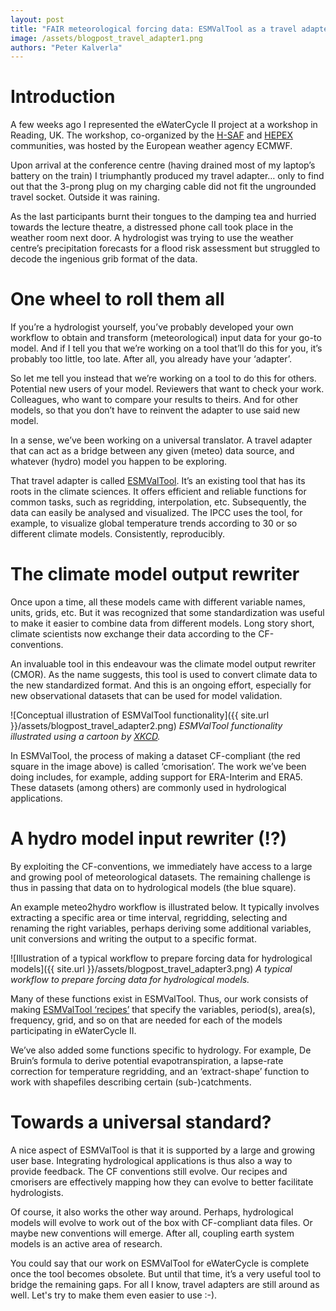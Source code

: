 ```yaml
---
layout: post
title: "FAIR meteorological forcing data: ESMValTool as a travel adapter for model explorers"
image: /assets/blogpost_travel_adapter1.png
authors: "Peter Kalverla"
---
```


# Introduction

A few weeks ago I represented the eWaterCycle II project at a workshop in Reading, UK. The workshop, co-organized by the [H-SAF](http://hsaf.meteoam.it) and [HEPEX](https://hepex.irstea.fr) communities, was hosted by the European weather agency ECMWF.

Upon arrival at the conference centre (having drained most of my laptop’s battery on the train) I triumphantly produced my travel adapter… only to find out that the 3-prong plug on my charging cable did not fit the ungrounded travel socket. Outside it was raining.

As the last participants burnt their tongues to the damping tea and hurried towards the lecture theatre, a distressed phone call took place in the weather room next door. A hydrologist was trying to use the weather centre’s precipitation forecasts for a flood risk assessment but struggled to decode the ingenious grib format of the data.

# One wheel to roll them all

If you’re a hydrologist yourself, you’ve probably developed your own workflow to obtain and transform (meteorological) input data for your go-to model. And if I tell you that we’re working on a tool that’ll do this for you, it’s probably too little, too late. After all, you already have your ‘adapter’.

So let me tell you instead that we’re working on a tool to do this for others. Potential new users of your model. Reviewers that want to check your work. Colleagues, who want to compare your results to theirs. And for other models, so that you don’t have to reinvent the adapter to use said new model.

In a sense, we’ve been working on a universal translator. A travel adapter that can act as a bridge between any given (meteo) data source, and whatever (hydro) model you happen to be exploring.

That travel adapter is called [ESMValTool](https://www.esmvaltool.org/about.html). It’s an existing tool that has its roots in the climate sciences. It offers efficient and reliable functions for common tasks, such as regridding, interpolation, etc. Subsequently, the data can easily be analysed and visualized. The IPCC uses the tool, for example, to visualize global temperature trends according to 30 or so different climate models. Consistently, reproducibly.

# The climate model output rewriter

Once upon a time, all these models came with different variable names, units, grids, etc. But it was recognized that some standardization was useful to make it easier to combine data from different models. Long story short, climate scientists now exchange their data according to the CF-conventions.

An invaluable tool in this endeavour was the climate model output rewriter (CMOR). As the name suggests, this tool is used to convert climate data to the new standardized format. And this is an ongoing effort, especially for new observational datasets that can be used for model validation.

![Conceptual illustration of ESMValTool functionality]({{ site.url }}/assets/blogpost_travel_adapter2.png)
*ESMValTool functionality illustrated using a cartoon by [XKCD](https://xkcd.com/1406/).*

In ESMValTool, the process of making a dataset CF-compliant (the red square in the image above) is called ‘cmorisation’. The work we’ve been doing includes, for example, adding support for ERA-Interim and ERA5. These datasets (among others) are commonly used in hydrological applications.

# A hydro model input rewriter (!?)

By exploiting the CF-conventions, we immediately have access to a large and growing pool of meteorological datasets. The remaining challenge is thus in passing that data on to hydrological models (the blue square).

An example meteo2hydro workflow is illustrated below. It typically involves extracting a specific area or time interval, regridding, selecting and renaming the right variables, perhaps deriving some additional variables, unit conversions and writing the output to a specific format.

![Illustration of a typical workflow to prepare forcing data for hydrological models]({{ site.url }}/assets/blogpost_travel_adapter3.png)
*A typical workflow to prepare forcing data for hydrological models.*

Many of these functions exist in ESMValTool. Thus, our work consists of making [ESMValTool ‘recipes’](https://esmvaltool.readthedocs.io/en/latest/recipes/recipe_hydrology.html) that specify the variables, period(s), area(s), frequency, grid, and so on that are needed for each of the models participating in eWaterCycle II.

We’ve also added some functions specific to hydrology. For example, De Bruin’s formula to derive potential evapotranspiration, a lapse-rate correction for temperature regridding, and an ‘extract-shape’ function to work with shapefiles describing certain (sub-)catchments.

# Towards a universal standard?

A nice aspect of ESMValTool is that it is supported by a large and growing user base. Integrating hydrological applications is thus also a way to provide feedback. The CF conventions still evolve. Our recipes and cmorisers are effectively mapping how they can evolve to better facilitate hydrologists.

Of course, it also works the other way around. Perhaps, hydrological models will evolve to work out of the box with CF-compliant data files. Or maybe new conventions will emerge. After all, coupling earth system models is an active area of research.

You could say that our work on ESMValTool for eWaterCycle is complete once the tool becomes obsolete. But until that time, it’s a very useful tool to bridge the remaining gaps. For all I know, travel adapters are still around as well. Let's try to make them even easier to use :-).

